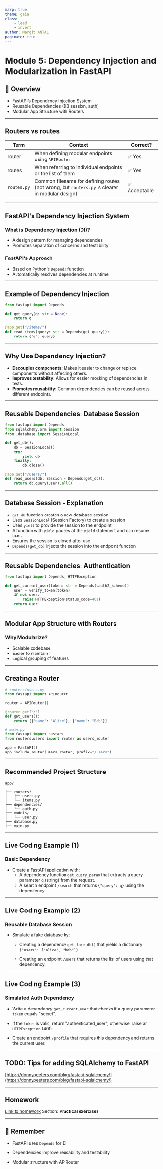 ```yaml
---
marp: true
theme: gaia
class:
    - lead 
    - invert
author: Margit ANTAL
paginate: true
---
```


# Module 5: Dependency Injection and Modularization in FastAPI

## 🚀 Overview
- FastAPI’s Dependency Injection System
- Reusable Dependencies (DB session, auth)
- Modular App Structure with Routers

---

## Routers vs routes
| Term        | Context                                                                 | Correct?         |
|-------------|------------------------------------------------------------------------|------------------|
| router      | When defining modular endpoints using `APIRouter`                       | ✅ Yes           |
| routes      | When referring to individual endpoints or the list of them              | ✅ Yes           |
| `routes.py` | Common filename for defining routes (not wrong, but `routers.py` is clearer in modular design) | ✅ Acceptable    |
---

## FastAPI's Dependency Injection System

### What is Dependency Injection (DI)?
- A design pattern for managing dependencies
- Promotes separation of concerns and testability

### FastAPI’s Approach
- Based on Python's `Depends` function
- Automatically resolves dependencies at runtime

---
## Example of Dependency Injection

```python
from fastapi import Depends

def get_query(q: str = None):
    return q

@app.get("/items/")
def read_items(query: str = Depends(get_query)):
    return {"q": query}
```
---
## Why Use Dependency Injection?

- **Decouples components**: Makes it easier to change or replace components without affecting others.
- **Improves testability**: Allows for easier mocking of dependencies in tests.
- **Promotes reusability**: Common dependencies can be reused across different endpoints.   

---

## Reusable Dependencies: Database Session

```python
from fastapi import Depends
from sqlalchemy.orm import Session
from .database import SessionLocal

def get_db():
    db = SessionLocal()
    try:
        yield db
    finally:
        db.close()

@app.get("/users/")
def read_users(db: Session = Depends(get_db)):
    return db.query(User).all()
```
---
## Database Session - Explanation
- `get_db` function creates a new database session
- Uses `SessionLocal` (Session Factory) to create a session
- Uses `yield` to provide the session to the endpoint
- A function with `yield` pauses at the `yield` statement and can resume later.
- Ensures the session is closed after use
- `Depends(get_db)` injects the session into the endpoint function  
---

## Reusable Dependencies: Authentication

```python
from fastapi import Depends, HTTPException

def get_current_user(token: str = Depends(oauth2_scheme)):
    user = verify_token(token)
    if not user:
        raise HTTPException(status_code=401)
    return user
```
---

## Modular App Structure with Routers
### Why Modularize?

- Scalable codebase
- Easier to maintain
- Logical grouping of features

---
## Creating a Router

```python
# routers/users.py
from fastapi import APIRouter

router = APIRouter()

@router.get("/")
def get_users():
    return [{"name": "Alice"}, {"name": "Bob"}]
```
```python
# main.py
from fastapi import FastAPI
from routers.users import router as users_router

app = FastAPI()
app.include_router(users_router, prefix="/users")
```

---
## Recommended Project Structure
```
app/

├── routers/
│   ├── users.py
│   └── items.py
├── dependencies/
│   └── auth.py
├── models/
│   └── user.py
├── database.py
├── main.py
```
---
## Live Coding Example (1)
### Basic Dependency

- Create a FastAPI application with:
    - A dependency function `get_query_param` that extracts a query parameter `q` (string) from the request.
    - A search endpoint `/search` that returns `{"query": q}` using the dependency.

---

## Live Coding Example (2)
### Reusable Database Session

- Simulate a fake database by:

    - Creating a dependency `get_fake_db()` that yields a dictionary `{"users": ["alice", "bob"]}`.

    - Creating an endpoint `/users` that returns the list of users using that dependency.


---

## Live Coding Example (3)
### Simulated Auth Dependency

- Write a dependency `get_current_user` that checks if a query parameter `token` equals "secret".

- If the `token` is valid, return "authenticated_user",  otherwise, raise an `HTTPException` (401).

- Create an endpoint `/profile` that requires this dependency and returns the current user.
---

## TODO: Tips for adding SQLAlchemy to FastAPI

[https://donnypeeters.com/blog/fastapi-sqlalchemy/](https://donnypeeters.com/blog/fastapi-sqlalchemy/)

---

## Homework

[Link to homework](../module05_dependency_injection/README.md)
Section: **Practical exercises**

---
## 🎯 Remember

- FastAPI uses `Depends` for DI

- Dependencies improve reusability and testability

- Modular structure with APIRouter 




